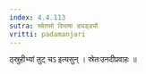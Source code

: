 ```yaml
---
index: 4.4.113
sutra: स्रोतसो विभाषा ड्यड्ड्यौ
vritti: padamanjari
---
```


 ठ्स्रुहीभ्यां तुट् चऽ इत्यसुन् । स्रेतःउनदीप्रवाहः ॥